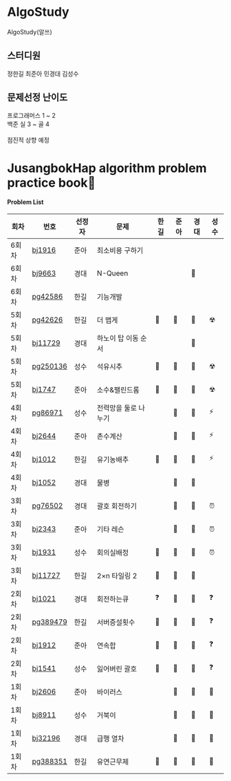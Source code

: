 # AlgoStudy
AlgoStudy(알쓰) 

## 스터디원 
정한길 최준아 민경대 김성수

## 문제선정 난이도
프로그래머스 1 ~ 2
<br>
백준 실 3 ~ 골 4 
<br>
<br>
점진적 상향 예정

# JusangbokHap algorithm problem practice book📝



#### Problem List
|회차|번호|선정자|문제|한길|준아|경대|성수|
|---|---|---|---|---|---|---|---|
|6회차|[bj1916](https://www.acmicpc.net/problem/1916)| 준아|최소비용 구하기||||
|6회차|[bj9663](https://www.acmicpc.net/problem/9663)|경대|N-Queen|||🐧|
|6회차|[pg42586](https://school.programmers.co.kr/learn/courses/30/lessons/42586)|한길|기능개발||||
|5회차|[pg42626](https://school.programmers.co.kr/learn/courses/30/lessons/42626)|한길|더 맵게|👻|🐣|🐧|☢
|5회차|[bj11729](https://www.acmicpc.net/problem/11729)|경대|하노이 탑 이동 순서|||🐧|
|5회차|[pg250136](https://school.programmers.co.kr/learn/courses/30/lessons/250136)|성수|석유시추|👻|🐣|🐧|☢
|5회차|[bj1747](https://www.acmicpc.net/problem/1747)|준아|소수&팰린드롬|👻|🐣|🐧|☢
|4회차|[pg86971](https://school.programmers.co.kr/learn/courses/30/lessons/86971)|성수|전력망을 둘로 나누기||🐣|🐧|⚡ 
|4회차|[bj2644](https://www.acmicpc.net/problem/2644)|준아|촌수계산||🐣|🐧|⚡
|4회차|[bj1012](https://www.acmicpc.net/problem/1012)|한길|유기농배추|👻|🐣|🐧|⚡
|4회차|[bj1052](https://www.acmicpc.net/problem/1052)|경대|물병||🐣|🐧|
|3회차|[pg76502](https://school.programmers.co.kr/learn/courses/30/lessons/76502)|경대|괄호 회전하기||🐣|🐧|⏰
|3회차|[bj2343](https://www.acmicpc.net/problem/2343)|준아|기타 레슨||🐣|🐧|⏰
|3회차|[bj1931](https://www.acmicpc.net/problem/1931)|성수|회의실배정|👻|🐣|🐧|⏰
|3회차|[bj11727](https://www.acmicpc.net/problem/11727)|한길|2×n 타일링 2|👻|🐣|🐧|
|2회차|[bj1021](https://www.acmicpc.net/problem/1021)|경대|회전하는큐|❓|🐣|🐧|❓
|2회차|[pg389479](https://school.programmers.co.kr/learn/courses/30/lessons/389479)|한길|서버증설횟수|👻|🐣|🐧|❓
|2회차|[bj1912](https://www.acmicpc.net/problem/1912)|준아|연속합|👻|🐣|🐧|❓
|2회차|[bj1541](https://www.acmicpc.net/problem/1541)|성수|잃어버린 괄호|👻|🐣|🐧|❓  
|1회차|[bj2606](https://www.acmicpc.net/problem/2606)|준아|바이러스||🐣|🐧| 🐢
|1회차|[bj8911](https://www.acmicpc.net/problem/8911)|성수|거북이||🐣|🐧| 🐢
|1회차|[bj32196](https://www.acmicpc.net/problem/32196)|경대|급행 열차||🐣|🐧| 🐢
|1회차|[pg388351](https://school.programmers.co.kr/learn/courses/30/lessons/388351)|한길|유연근무제|👻|🐣|🐧|🐢
